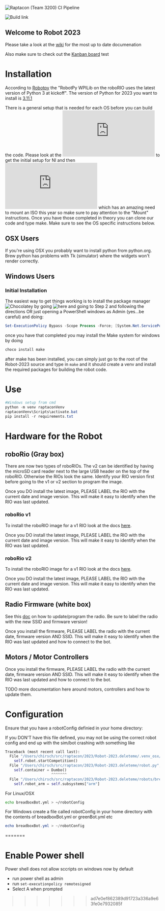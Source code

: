 ![Raptacon (Team 3200) CI Pipeline](https://github.com/Raptacon/Robot-2023/workflows/Raptacon%20(Team%203200)%20CI%20Pipeline/badge.svg)

![Build link](https://github.com/Raptacon/Robot-2023/actions/workflows/robot_ci.yml)

## Welcome to Robot 2023

Please take a look at the [wiki](https://github.com/Raptacon/Robot-2023/wiki) for the most up to date documenation

Also make sure to check out the [Kanban board](https://github.com/Raptacon/Robot-2023/projects/1)
test

# Installation

According to [Robotpy](https://robotpy.readthedocs.io/en/stable/faq.html#what-version-of-python-do-robotpy-projects-use) the "RobotPy WPILib on the roboRIO uses the latest version of Python 3 at kickoff". The version of Python for 2023 you want to install is [3.11.1](https://www.python.org/downloads/release/python-3111/)

There is a general setup that is needed for each OS before you can build the code. Please look at the ![FRC Zero to Robot](https://docs.wpilib.org/en/stable/docs/zero-to-robot/step-2/frc-game-tools.html) to get the initial setup for NI and then ![WPILib](https://docs.wpilib.org/en/stable/docs/zero-to-robot/step-2/wpilib-setup.html) which has an amazing need to mount an ISO this year so make sure to pay attention to the "Mount" instructions. Once you have those completed in theory you can clone our code and type make. Make sure to see the OS specific instructions below.

## OSX Users

If you're using OSX you probably want to install python from python.org. Brew python has problems with Tk (simulator) where the widgets won't render correctly.

## Windows Users

### Initial Installation

The easiest way to get things working is to install the package manager ![Chocolatey](https://chocolatey.org/) by going ![here](https://chocolatey.org/install) and going to Step 2 and following the directions OR just opening a PowerShell windows as Admin (yes...be careful) and doing:
```powershell
Set-ExecutionPolicy Bypass -Scope Process -Force; [System.Net.ServicePointManager]::SecurityProtocol = [System.Net.ServicePointManager]::SecurityProtocol -bor 3072; iex ((New-Object System.Net.WebClient).DownloadString('https://chocolatey.org/install.ps1'))
```
once you have that completed you may install the Make system for windows by doing
```powershell
choco install make
```
after make has been installed, you can simply just go to the root of the Robot-2023 source and type in ```make``` and it should create a venv and install the required packages for building the robot code.
# Use

```powershell
#Windows setup from cmd
python -m venv raptaconVenv
raptaconVenv\Scripts\activate.bat
pip install -r requirements.txt
```

# Hardware for the Robot

## roboRio (Gray box)

There are now two types of roboRIOs. The v2 can be identified by having the microSD card reader next to the large USB header on the top of the roboRIO. Otherwise the RIOs look the same. Identify your RIO version first before going to the v1 or v2 section to program the image.

Once you DO install the latest image, PLEASE LABEL the RIO with the current date and image version. This will make it easy to identify when the RIO was last updated. 

### roboRio v1

To install the roboRIO image for a v1 RIO look at the docs [here](https://docs.wpilib.org/en/stable/docs/zero-to-robot/step-3/imaging-your-roborio.html#imaging-your-roborio-1).

Once you DO install the latest image, PLEASE LABEL the RIO with the current date and image version. This will make it easy to identify when the RIO was last updated. 

### roboRio v2

To install the roboRIO image for a v1 RIO look at the docs [here](https://docs.wpilib.org/en/stable/docs/zero-to-robot/step-3/roborio2-imaging.html#imaging-your-roborio-2).

Once you DO install the latest image, PLEASE LABEL the RIO with the current date and image version. This will make it easy to identify when the RIO was last updated.

## Radio Firmware (white box)

See this [doc](https://docs.wpilib.org/en/stable/docs/zero-to-robot/step-3/radio-programming.html) on how to update/program the radio. Be sure to label the radio with the new SSID and firmware version!

Once you install the firmware, PLEASE LABEL the radio with the current date, firmware version AND SSID. This will make it easy to identify when the RIO was last updated and how to connect to the bot.

## Motors / Motor Controllers

Once you install the firmware, PLEASE LABEL the radio with the current date, firmware version AND SSID. This will make it easy to identify when the RIO was last updated and how to connect to the bot.

TODO more documentation here around motors, controllers and how to update them.

# Configuration

Ensure that you have a robotConfig definied in your home directory: 

If you DON'T have this file defined, you may not be using the correct robot config and end up with the sim/bot crashing with something like
```python
Traceback (most recent call last):
  File "/Users/chirsch/src/raptacon/2023/Robot-2023.deleteme/.venv_osx/lib/python3.11/site-packages/wpilib/_impl/start.py", line 163, in _start
    self.robot.startCompetition()
  File "/Users/chirsch/src/raptacon/2023/Robot-2023.deleteme/robot.py", line 37, in robotInit
    self.container = Dumbo()
                     ^^^^^^^
  File "/Users/chirsch/src/raptacon/2023/Robot-2023.deleteme/robots/breadboxBot.py", line 20, in __init__
    self.robot_arm = self.subsystems["arm"]
```

For Linux/OSX 
``` bash
echo breadboxBot.yml > ~/robotConfig
```

For Windows create a file called robotConfig in your home directory with the contents of
breadboxBot.yml or greenBot.yml etc

```powershell
echo breadboxBot.yml > ~/robotConfig
```
=======


# Enable Power shell
Power shell does not allow sccripts on windows now by default

* run power shell as admin
* run `set-executionpolicy remotesigned`
* Select A when prompted
>>>>>>> ad7e0ef862389d91723a336a9e63fe0e7932085f

